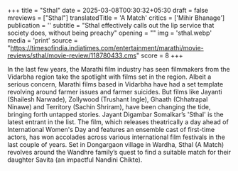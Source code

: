 +++
title = "Sthal"
date = 2025-03-08T00:30:32+05:30
draft = false
mreviews = ["Sthal"]
translatedTitle = 'A Match'
critics = ['Mihir Bhanage']
publication = ''
subtitle = "Sthal effectively calls out the lip service that society does, without being preachy"
opening = ""
img = 'sthal.webp'
media = 'print'
source = "https://timesofindia.indiatimes.com/entertainment/marathi/movie-reviews/sthal/movie-review/118780433.cms"
score = 8
+++

In the last few years, the Marathi film industry has seen filmmakers from the Vidarbha region take the spotlight with films set in the region. Albeit a serious concern, Marathi films based in Vidarbha have had a set template revolving around farmer issues and farmer suicides. But films like Jayanti (Shailesh Narwade), Zollywood (Trushant Ingle), Ghaath (Chhatrapal Ninawe) and Territory (Sachin Shriram), have been changing the tide, bringing forth untapped stories. Jayant Digambar Somalkar’s 'Sthal' is the latest entrant in the list. The film, which releases theatrically a day ahead of International Women's Day and features an ensemble cast of first-time actors, has won accolades across various international film festivals in the last couple of years. Set in Dongargaon village in Wardha, Sthal (A Match) revolves around the Wandhre family’s quest to find a suitable match for their daughter Savita (an impactful Nandini Chikte).

